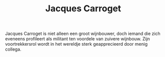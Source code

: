 ﻿---
title: Jacques Carroget
huis: Dom. de La Paonnerie
regio: Muscadet Coteaux de La Loire
photo: carroget.jpg
layout: wijnhuis

wijnen:
    - naam:  Muscadet'08
      ref:   Loi 0821
      app:   A.O.C. Muscadet Coteaux de La Loire
      type:  Blanc sec
      cep:   Melon de Bourgogne
      prijs: €7.43
      opm:   the last bottles
    
    - naam:  Ca C'est du Groslot'09
      ref:   Loi 0908
      app:   Vin de France
      type:  Vin gris
      cep:   Grolleau
      prijs: €11.38
    
    - naam:  Voilà du Groslot'13
      ref:   
      app:   V.D.P. du Val de Loire
      type:  Vin gris
      cep:   Groslot
      prijs: €11.60
      opm:   

    - naam:  Simplement Gamay'13
      ref:   Loi 0974
      app:   A.O.C. Coteaux d'Ancenis
      type:  Rouge
      cep:   Gamay
      prijs: €11.60
      opm:  
      
    - naam:  Pineau de Loire'09
      ref:   Loi 0909
      app:   A.O.C. Coteaux d'Ancenis
      type:  Blanc sec
      cep:   Chenin blanc
      prijs: €12.76

    
---
Jacques Carroget is niet alleen een groot wijnbouwer, doch iemand die zich eveneens profileert als militant ten voordele van zuivere wijnbouw. Zijn voortrekkersrol wordt in het wereldje sterk geapprecieerd door menig collega.
